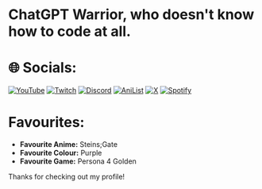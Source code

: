 # ChatGPT Warrior, who doesn't know how to code at all.


# 🌐 Socials:
[![YouTube](https://img.shields.io/badge/YouTube-FF0000?style=for-the-badge&logo=youtube&logoColor=white)](https://www.youtube.com/millx)
[![Twitch](https://img.shields.io/badge/Twitch-9146FF?style=for-the-badge&logo=twitch&logoColor=white)](https://www.twitch.tv/gdmillx)
[![Discord](https://img.shields.io/badge/Discord-7289DA?style=for-the-badge&logo=discord&logoColor=white)](https://discord.com/users/720022112466894970)
[![AniList](https://img.shields.io/badge/AniList-02A9FF?style=for-the-badge&logo=anilist&logoColor=white)](https://anilist.co/user/millx)
[![X](https://img.shields.io/badge/X-1DA1F2?style=for-the-badge&logo=x&logoColor=white)](https://x.com/millxismillx)
[![Spotify](https://img.shields.io/badge/Spotify-1DB954?style=for-the-badge&logo=spotify&logoColor=white)](https://open.spotify.com/user/yourusername)

# Favourites:
- **Favourite Anime:** Steins;Gate
- **Favourite Colour:** Purple
- **Favourite Game:** Persona 4 Golden


Thanks for checking out my profile!
